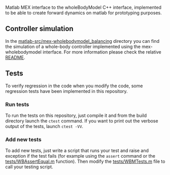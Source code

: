 Matlab MEX interface to the wholeBodyModel C++ interface, implemented
to be able to create forward dynamics on matlab for prototyping purposes.

## Controller simulation
In the [matlab-src/mex-wholebodymodel_balancing](matlab-src/mex-wholebodymodel_balancing/) directory you can find 
the simulation of a whole-body controller implemented using the mex-wholebodymodel interface. 
For more information please check the relative [README](matlab-src/mex-wholebodymodel_balancing/README).

## Tests
To verify regression in the code when you modify the code, some
regression tests have been implemented in this repository.

### Run tests
To run the tests on this repository, just compile it and from the build directory launch
the `ctest` command. If you want to print out the verbose output of the tests, launch `ctest -VV`.

### Add new tests
To add new tests, just write a script that runs your test and raise and exception
if the test fails (for example using the `assert` command or the [tests/WBAssertEqual.m](tests/wBAAssertEqual.m) function). 
Then modify the [tests/WBMTests.m](tests/WBMTests.m) file to call your testing script.
